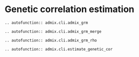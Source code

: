 # Genetic correlation estimation

```{eval-rst}
.. autofunction:: admix.cli.admix_grm

.. autofunction:: admix.cli.admix_grm_merge

.. autofunction:: admix.cli.admix_grm_rho

.. autofunction:: admix.cli.estimate_genetic_cor
```
